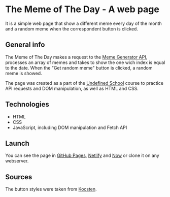 # The Meme of The Day - A web page

It is a simple web page that show a different meme every day of the month and a random meme when the correspondent button is clicked.

## General info

The Meme of The Day makes a request to the [Meme Generator API](https://api.imgflip.com/), processes an array of memes and takes to show the one wich index is equal to the date. When the "Get random meme" button is clicked, a random meme is showed.

The page was created as a part of the [Undefined School](https://github.com/undefinedschool/project-3-meme-of-the-day) course to practice API requests and DOM manipulation, as well as HTML and CSS.

## Technologies

- HTML
- CSS
- JavaScript, including DOM manipulation and Fetch API

## Launch

You can see the page in [GitHub Pages](https://livchits.github.io/memeOfTheDay/), [Netlify](https://keen-northcutt-be6380.netlify.com/) and [Now](https://memeoftheday.now.sh/) or clone it on any webserver.

## Sources

The button styles were taken from [Kocsten](https://codepen.io/kocsten).
